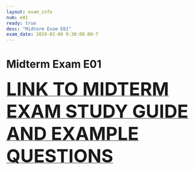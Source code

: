 ```yaml
---
layout: exam_info
num: e01
ready: true
desc: "Midterm Exam E01"
exam_date: 2019-02-06 9:30:00.00-7
---
```


# Midterm Exam E01

<a href="me1_prep.pdf"><font size="12"><b>LINK TO MIDTERM EXAM STUDY GUIDE AND EXAMPLE QUESTIONS</b></font></a>

